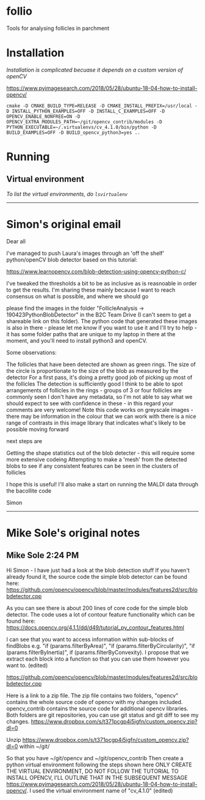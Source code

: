 # follio
Tools for analysing follicles in parchment



# Installation

*Installation is complicated becuase it depends on a custom version of openCV*



https://www.pyimagesearch.com/2018/05/28/ubuntu-18-04-how-to-install-opencv/


```
cmake -D CMAKE_BUILD_TYPE=RELEASE -D CMAKE_INSTALL_PREFIX=/usr/local -D INSTALL_PYTHON_EXAMPLES=OFF -D INSTALL_C_EXAMPLES=OFF -D OPENCV_ENABLE_NONFREE=ON -D OPENCV_EXTRA_MODULES_PATH=~/git/opencv_contrib/modules -D PYTHON_EXECUTABLE=~/.virtualenvs/cv_4.1.0/bin/python -D BUILD_EXAMPLES=OFF -D BUILD_opencv_python3=yes ..
```

# Running

## Virtual environment

*To list the virtual environments, do `lsvirtualenv`*




-----
# Simon's original email

Dear all

I've managed to push Laura's images through an 'off the shelf' python/openCV blob detector based on this tutorial: 

https://www.learnopencv.com/blob-detection-using-opencv-python-c/ 

I've tweaked the thresholds a bit to be as inclusive as is reasnoable in order to get the results. I'm sharing these mainly because I want to reach consensus on what is possible, and where we should go 

please find the images in the folder "FollicleAnalysis -> 190423PythonBlobDetector" in the B2C Team Drive (I can't seem to get a shareable link on this folder). The python code that generated these images is also in there - please let me know if you want to use it and I'll try to help - it has some folder paths that are unique to my laptop in there at the moment, and you'll need to install python3 and openCV. 

Some observations: 

The follicles that have been detected are shown as green rings. The size of the circle is proportionate to the size of the blob as measured by the detector
For a first pass, it's doing a pretty good job of picking up most of the follicles
The detection is sufficiently good I think to be able to spot arrangements of follicles in the rings - groups of 3 or four follicles are commonly seen
I don't have any metadata, so I'm not able to say what we should expect to see with confidence in these - in this regard your comments are very welcome!
Note this code works on greyscale images - there may be information in the colour that we can work with
there is a nice range of contrasts in this image library that indicates what's likely to be possible moving forward

next steps are

Getting the shape statistics out of the blob detecter - this will require some more extensive codeing
Attempting to make a 'mesh' from the detected blobs to see if any consistent features can be seen in the clusters of follicles

I hope this is useful! I'll also make a start on running the MALDI data through the bacollite code

Simon

-----
# Mike Sole's original notes

## Mike Sole 2:24 PM

Hi Simon - I have just had a look at the blob detection stuff
If you haven't already found it, the source code the simple blob detector can be found here:
https://github.com/opencv/opencv/blob/master/modules/features2d/src/blobdetector.cpp

As you can see there is about 200 lines of core code for the simple blob detector. The code uses a lot of contour feature functionality which can be found here:
https://docs.opencv.org/4.1.1/dd/d49/tutorial_py_contour_features.html

I can see that you want to access information within sub-blocks of findBlobs e.g. "if (params.filterByArea)", "if (params.filterByCircularity)", "if (params.filterByInertia)", if (params.filterByConvexity). I propose that we extract each block into a function so that you can use them however you want to. (edited) 

https://github.com/opencv/opencv/blob/master/modules/features2d/src/blobdetector.cpp

Here is a link to a zip file. The zip file contains two folders, "opencv" contains the whole source code of opencv with my changes included. opencv_contrib contains the source code for additional opencv libraries. Both folders are git repositories, you can use git status and git diff to see my changes. https://www.dropbox.com/s/t371pcgp4i5igfn/custom_opencv.zip?dl=0

Unzip https://www.dropbox.com/s/t371pcgp4i5igfn/custom_opencv.zip?dl=0 within ~/git/

So that you have ~/git/opencv and ~/git/opencv_contrib
Then create a python virtual environment following the steps shown here ONLY CREATE THE VIRTUAL ENVIRONMENT, DO NOT FOLLOW THE TUTORIAL TO INSTALL OPENCV, I'LL OUTLINE THAT IN THE SUBSEQUENT MESSAGE  https://www.pyimagesearch.com/2018/05/28/ubuntu-18-04-how-to-install-opencv/. I used the virtual environment name of "cv_4.1.0" (edited) 






















